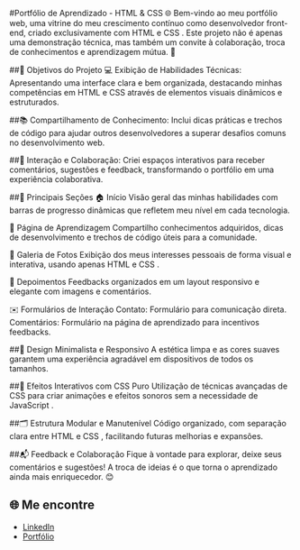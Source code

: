 #Portfólio de Aprendizado - HTML & CSS 🌐
Bem-vindo ao meu portfólio web, uma vitrine do meu crescimento contínuo como desenvolvedor front-end, criado exclusivamente com HTML e CSS . Este projeto não é apenas uma demonstração técnica, mas também um convite à colaboração, troca de conhecimentos e aprendizagem mútua. 🚀

##🎯 Objetivos do Projeto
💻 Exibição de Habilidades Técnicas:
Apresentando uma interface clara e bem organizada, destacando minhas competências em HTML e CSS através de elementos visuais dinâmicos e estruturados.

##📚 Compartilhamento de Conhecimento:
Inclui dicas práticas e trechos de código para ajudar outros desenvolvedores a superar desafios comuns no desenvolvimento web.

##🤝 Interação e Colaboração:
Criei espaços interativos para receber comentários, sugestões e feedback, transformando o portfólio em uma experiência colaborativa.

##📌 Principais Seções
🏠 Início
Visão geral das minhas habilidades com barras de progresso dinâmicas que refletem meu nível em cada tecnologia.

📖 Página de Aprendizagem
Compartilho conhecimentos adquiridos, dicas de desenvolvimento e trechos de código úteis para a comunidade.

📸 Galeria de Fotos
Exibição dos meus interesses pessoais de forma visual e interativa, usando apenas HTML e CSS .

💬 Depoimentos
Feedbacks organizados em um layout responsivo e elegante com imagens e comentários.

✉️ Formulários de Interação
Contato: Formulário para comunicação direta.
Comentários: Formulário na página de aprendizado para incentivos feedbacks.

##🎨 Design Minimalista e Responsivo
A estética limpa e as cores suaves garantem uma experiência agradável em dispositivos de todos os tamanhos.

##🚀 Efeitos Interativos com CSS Puro
Utilização de técnicas avançadas de CSS para criar animações e efeitos sonoros sem a necessidade de JavaScript .

##🗂️ Estrutura Modular e Manutenível
Código organizado, com separação clara entre HTML e CSS , facilitando futuras melhorias e expansões.

##📬 Feedback e Colaboração
Fique à vontade para explorar, deixe seus comentários e sugestões! A troca de ideias é o que torna o aprendizado ainda mais enriquecedor. 😊

## 🌐 Me encontre
- [LinkedIn](https://www.linkedin.com/in/gabriellfreitasr)
- [Portfólio](https://portfoliogabriellfreitasr.vercel.app/)

